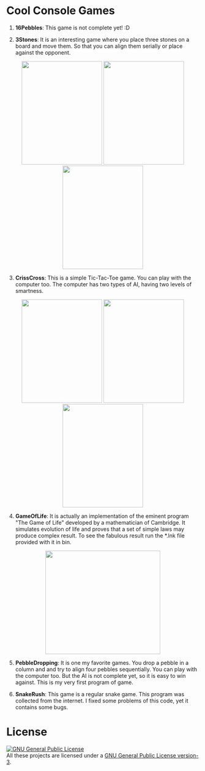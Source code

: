 # Cool Console Games

1. **16Pebbles**: This game is not complete yet! :D

2. **3Stones**: It is an interesting game where you place three stones on a board and move them. So that you can align them serially or place against the opponent.

  <div align="center">
  <img src="https://cloud.githubusercontent.com/assets/5456665/12574293/ce1bc424-c42c-11e5-90af-69f4412b03c0.png" height="270" width="210" >
  <img src="https://cloud.githubusercontent.com/assets/5456665/12574297/d57ed756-c42c-11e5-9ec8-975d6c0813e2.png" height="270" width="210" >
  <img src="https://cloud.githubusercontent.com/assets/5456665/12574300/d8a61cf0-c42c-11e5-95dc-233a27e1b74b.png" height="270" width="210" >
  </div>

3. **CrissCross**: This is a simple Tic-Tac-Toe game. You can play with the computer too. The computer has two types of AI, having two levels of smartness.

  <div align="center">
  <img src="https://cloud.githubusercontent.com/assets/5456665/12574937/7c6a9f6e-c432-11e5-9161-38d6fd05d6c3.png" height="270" width="210" >
  <img src="https://cloud.githubusercontent.com/assets/5456665/12574939/7c71073c-c432-11e5-8d5a-5b717f04e9c9.png" height="270" width="210" >
  <img src="https://cloud.githubusercontent.com/assets/5456665/12574938/7c6c5ae8-c432-11e5-94b6-1b5a8a9c60c7.png" height="270" width="210" >
  </div>

4. **GameOfLife**: It is actually an implementation of the eminent program "The Game of Life" developed by a mathematician of Cambridge. It simulates evolution of life and proves that a set of simple laws may produce complex result. To see the fabulous result run the *.lnk file provided with it in bin.

  <div align="center">
  <img src="https://cloud.githubusercontent.com/assets/5456665/12575093/f70304b8-c433-11e5-98f4-25d282b4d20b.png" height="270" width="300" >
  </div>

5. **PebbleDropping**: It is one my favorite games. You drop a pebble in a column and and try to align four pebbles sequentially. You can play with the computer too. But the AI is not complete yet, so it is easy to win against. This is my very first program of game.

6. **SnakeRush**: This game is a regular snake game. This program was collected from the internet. I fixed some problems of this code, yet it contains some bugs.

# License
<a rel="license" href="http://www.gnu.org/licenses/gpl.html"><img alt="GNU General Public License" style="border-width:0" src="http://www.gnu.org/graphics/gplv3-88x31.png" /></a><br/>All these projects are licensed under a <a rel="license" href="http://www.gnu.org/licenses/gpl.html">GNU General Public License version-3</a>.
